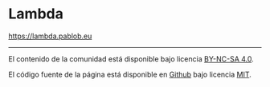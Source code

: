 # Lambda

https://lambda.pablob.eu

---

El contenido de la comunidad está disponible bajo licencia [BY-NC-SA 4.0](https://creativecommons.org/licenses/by-nc-sa/4.0/).

El código fuente de la página está disponible en
[Github](https://github.com/pbl0/lambda-rr) bajo licencia [MIT](https://github.com/pbl0/lambda-rr/blob/master/LICENSE).
